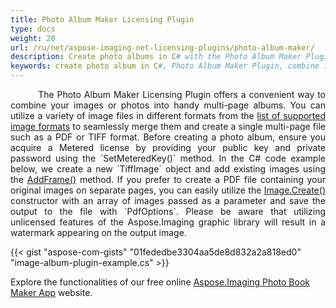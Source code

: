 ```yaml
---
title: Photo Album Maker Licensing Plugin
type: docs
weight: 20
url: /ru/net/aspose-imaging-net-licensing-plugins/photo-album-maker/
description: Create photo albums in C# with the Photo Album Maker Plugin, seamlessly combining images and photos into multi-page albums, enabling the creation of multi-page files in various formats such as PDF and TIFF.
keywords: create photo album in C#, Photo Album Maker Plugin, combine images and photos, multi-page albums, create multi-page file, create PDF with images, create muti-page TIFF
---
```


<p align='justify'>
&nbsp;&nbsp;&nbsp;&nbsp;&nbsp;&nbsp;&nbsp;&nbsp;
The Photo Album Maker Licensing Plugin offers a convenient way to combine your images or photos into handy multi-page albums. You can utilize a variety of image files in different formats from the <a href="/imaging/ru/net/supported-file-formats/">list of supported image formats</a> to seamlessly merge them and create a single multi-page file such as a PDF or TIFF format. Before creating a photo album, ensure you acquire a Metered license by providing your public key and private password using the `SetMeteredKey()` method. In the C# code example below, we create a new `TiffImage` object and add existing images using the <a href="https://reference.aspose.com/imaging/ru/net/aspose.imaging.fileformats.tiff/tiffimage/addframe/">AddFrame()</a> method. If you prefer to create a PDF file containing your original images on separate pages, you can easily utilize the <a href="https://reference.aspose.com/imaging/ru/net/aspose.imaging/image/create/">Image.Create()</a> constructor with an array of images passed as a parameter and save the output to the file with `PdfOptions`. Please be aware that utilizing unlicensed features of the Aspose.Imaging graphic library will result in a watermark appearing on the output image.
</p>

{{< gist "aspose-com-gists" "01fededbe3304aa5de8d832a2a818ed0" "image-album-plugin-example.cs" >}}

Explore the functionalities of our free online <a href="https://products.aspose.app/imaging/photo-book-maker">Aspose.Imaging Photo Book Maker App</a> website.
